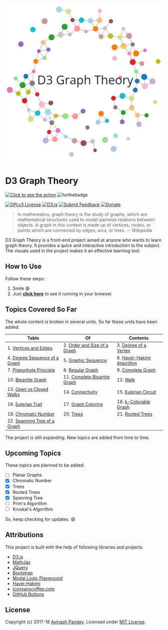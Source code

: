 <p align="center">
  <img src="img/banner.png" style="max-width:100%;">
</p>

# D3 Graph Theory

[![Click to see the action](https://forthebadge.com/images/badges/check-it-out.svg)](https://mrpandey.github.io/d3graphTheory/)
![forthebadge](https://forthebadge.com/images/badges/made-with-javascript.svg)


[![GPLv3 License](https://img.shields.io/aur/license/yaourt.svg?style=flat-square)](https://github.com/mrpandey/d3graphTheory/blob/master/LICENSE)
[![D3.js](https://img.shields.io/badge/powered%20by-D3.js-red.svg?style=flat-square)](https://d3js.org/)
[![Submit Feedback](https://img.shields.io/badge/feedback-welcome-brightgreen.svg?style=flat-square)](https://github.com/mrpandey/d3graphTheory/issues/new)
[![Donate](https://img.shields.io/badge/%24-donate-orange.svg?style=flat-square)](https://www.buymeacoffee.com/mrpandey)


> In mathematics, graph theory is the study of graphs, which are mathematical structures used to model pairwise relations between objects. A graph in this context is made up of vertices, nodes, or points which are connected by edges, arcs, or lines.
> -- <cite>Wikipedia</cite>

D3 Graph Theory is a front-end project aimed at anyone who wants to learn graph theory. It provides a quick and interactive introduction to the subject. The visuals used in the project makes it an effective learning tool.

## How to Use

Follow these steps:
1. Smile :smile:
2. Just <b><a href="https://mrpandey.github.io/d3graphTheory/" target="_blank">click here</a></b> to see it running in your browser.

## Topics Covered So Far

The whole content is broken in several units. So far these units have been added.

| Table | Of | Contents |
| --- | --- | --- |
|1. [Vertices and Edges](https://mrpandey.github.io/d3graphTheory/unit.html?vertices-and-edges)|2. [Order and Size of a Graph](https://mrpandey.github.io/d3graphTheory/unit.html?order-and-size)|3. [Degree of a Vertex](https://mrpandey.github.io/d3graphTheory/unit.html?degree-of-vertex)|
|4. [Degree Sequence of a Graph](https://mrpandey.github.io/d3graphTheory/unit.html?degree-sequence)|5. [Graphic Sequence](https://mrpandey.github.io/d3graphTheory/unit.html?graphic-sequence)|6. [Havel-Hakimi Algorithm](https://mrpandey.github.io/d3graphTheory/unit.html?havel-hakimi)|
|7. [Pigeonhole Principle](https://mrpandey.github.io/d3graphTheory/unit.html?pigeonhole)|8. [Regular Graph](https://mrpandey.github.io/d3graphTheory/unit.html?regular-graph)|9. [Complete Graph](https://mrpandey.github.io/d3graphTheory/unit.html?complete-graph)|
|10. [Bipartite Graph](https://mrpandey.github.io/d3graphTheory/unit.html?bipartite)|11. [Complete Bipartite Graph](https://mrpandey.github.io/d3graphTheory/unit.html?complete-bipartite)|12. [Walk](https://mrpandey.github.io/d3graphTheory/unit.html?walk)|
|13. [Open vs Closed Walks](https://mrpandey.github.io/d3graphTheory/unit.html?open-vs-closed)|14. [Connectivity](https://mrpandey.github.io/d3graphTheory/unit.html?connectivity)|15. [Eulerian Circuit](https://mrpandey.github.io/d3graphTheory/unit.html?eulerian-circuit)|
|16. [Eulerian Trail](https://mrpandey.github.io/d3graphTheory/unit.html?eulerian-trail)|17. [Graph Coloring](https://mrpandey.github.io/d3graphTheory/unit.html?graph-coloring)|18. [k-Colorable Graph](https://mrpandey.github.io/d3graphTheory/unit.html?k-colorable)|
|19. [Chromatic Number](https://mrpandey.github.io/d3graphTheory/unit.html?chromatic-number)|20. [Trees](https://mrpandey.github.io/d3graphTheory/unit.html?trees)|21. [Rooted Trees](https://mrpandey.github.io/d3graphTheory/unit.html?rooted-trees)|
|22. [Spanning Tree of a Graph](https://mrpandey.github.io/d3graphTheory/unit.html?spanning-tree)|

The project is still expanding. New topics are added from time to time.

## Upcoming Topics

These topics are planned to be added.

- [ ] Planar Graphs
- [x] Chromatic Number
- [x] Trees
- [x] Rooted Trees
- [x] Spanning Tree
- [ ] Prim's Algorithm
- [ ] Kruskal's Algorithm

So, keep checking for updates. :smile:

## Attributions

This project is built with the help of following libraries and projects.

* [D3.js](https://github.com/d3/d3)
* [MathJax](https://github.com/mathjax/MathJax)
* [JQuery](https://github.com/jquery/jquery)
* [Bootstrap](https://github.com/twbs/bootstrap)
* [Modal Logic Playground](https://github.com/rkirsling/modallogic)
* [Havel-Hakimi](https://github.com/jacquerie/hh)
* [iconsanscoffee.com](http://iconsandcoffee.com/)
* [GitHub Buttons](https://ghbtns.com/)

## License

Copyright (c) 2017-18 [Avinash Pandey](http://mrpandey.com). Licensed under [MIT License](https://github.com/mrpandey/d3graphTheory/blob/master/LICENSE).
